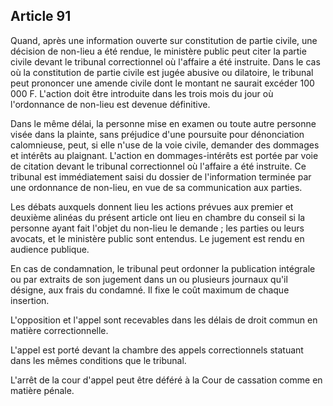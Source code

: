 Article 91
----
Quand, après une information ouverte sur constitution de partie civile, une
décision de non-lieu a été rendue, le ministère public peut citer la partie
civile devant le tribunal correctionnel où l'affaire a été instruite. Dans le
cas où la constitution de partie civile est jugée abusive ou dilatoire, le
tribunal peut prononcer une amende civile dont le montant ne saurait excéder 100
000 F. L'action doit être introduite dans les trois mois du jour où l'ordonnance
de non-lieu est devenue définitive.

Dans le même délai, la personne mise en examen ou toute autre personne visée
dans la plainte, sans préjudice d'une poursuite pour dénonciation calomnieuse,
peut, si elle n'use de la voie civile, demander des dommages et intérêts au
plaignant. L'action en dommages-intérêts est portée par voie de citation devant
le tribunal correctionnel où l'affaire a été instruite. Ce tribunal est
immédiatement saisi du dossier de l'information terminée par une ordonnance de
non-lieu, en vue de sa communication aux parties.

Les débats auxquels donnent lieu les actions prévues aux premier et deuxième
alinéas du présent article ont lieu en chambre du conseil si la personne ayant
fait l'objet du non-lieu le demande ; les parties ou leurs avocats, et le
ministère public sont entendus. Le jugement est rendu en audience publique.

En cas de condamnation, le tribunal peut ordonner la publication intégrale ou
par extraits de son jugement dans un ou plusieurs journaux qu'il désigne, aux
frais du condamné. Il fixe le coût maximum de chaque insertion.

L'opposition et l'appel sont recevables dans les délais de droit commun en
matière correctionnelle.

L'appel est porté devant la chambre des appels correctionnels statuant dans les
mêmes conditions que le tribunal.

L'arrêt de la cour d'appel peut être déféré à la Cour de cassation comme en
matière pénale.
